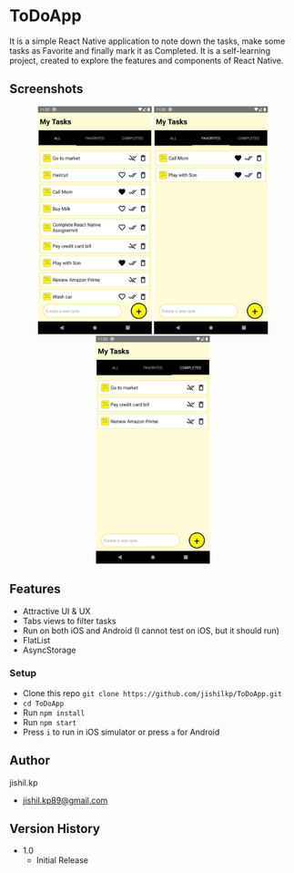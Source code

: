 # ToDoApp

It is a simple React Native application to note down the tasks, make some tasks as Favorite and finally mark it as Completed. It is a self-learning project, created to explore the features and components of React Native.

## Screenshots
<div align="center">
   <img src="/screenshots/All-Tasks.png" width="200px"</img>
   <span/>
   <img src="/screenshots/Fav-Tasks.png" width="200px"</img>
   <span/>
   <img src="/screenshots/Completed-Tasks.png" width="200px"</img>
</div>

## Features

* Attractive UI & UX
* Tabs views to filter tasks
* Run on both iOS and Android (I cannot test on iOS, but it should run)
* FlatList
* AsyncStorage

### Setup

* Clone this repo `git clone https://github.com/jishilkp/ToDoApp.git`
* `cd ToDoApp`
* Run `npm install`
* Run `npm start`
* Press `i` to run in iOS simulator or press `a` for Android


## Author

jishil.kp
* jishil.kp89@gmail.com

## Version History

* 1.0
    * Initial Release
